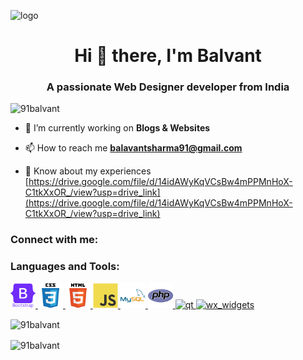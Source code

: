 ![logo](https://drive.google.com/file/d/1ZVhIgDLa3wbtMzfdi4ux3TrHeDvh1tXB/view?usp=drive_link)
<h1 align="center">Hi 👋 there, I'm Balvant</h1>
<h3 align="center">A passionate Web Designer developer from India</h3>

<p align="left"> <img src="https://komarev.com/ghpvc/?username=91balvant&label=Profile%20views&color=0e75b6&style=flat" alt="91balvant" /> </p>

- 🔭 I’m currently working on **Blogs & Websites**

- 📫 How to reach me **balavantsharma91@gmail.com**

- 📄 Know about my experiences [https://drive.google.com/file/d/14idAWyKqVCsBw4mPPMnHoX-C1tkXxOR_/view?usp=drive_link](https://drive.google.com/file/d/14idAWyKqVCsBw4mPPMnHoX-C1tkXxOR_/view?usp=drive_link)

<h3 align="left">Connect with me:</h3>
<p align="left">
</p>

<h3 align="left">Languages and Tools:</h3>
<p align="left"> <a href="https://getbootstrap.com" target="_blank" rel="noreferrer"> <img src="https://raw.githubusercontent.com/devicons/devicon/master/icons/bootstrap/bootstrap-plain-wordmark.svg" alt="bootstrap" width="40" height="40"/> </a> <a href="https://www.w3schools.com/css/" target="_blank" rel="noreferrer"> <img src="https://raw.githubusercontent.com/devicons/devicon/master/icons/css3/css3-original-wordmark.svg" alt="css3" width="40" height="40"/> </a> <a href="https://www.w3.org/html/" target="_blank" rel="noreferrer"> <img src="https://raw.githubusercontent.com/devicons/devicon/master/icons/html5/html5-original-wordmark.svg" alt="html5" width="40" height="40"/> </a> <a href="https://developer.mozilla.org/en-US/docs/Web/JavaScript" target="_blank" rel="noreferrer"> <img src="https://raw.githubusercontent.com/devicons/devicon/master/icons/javascript/javascript-original.svg" alt="javascript" width="40" height="40"/> </a> <a href="https://www.mysql.com/" target="_blank" rel="noreferrer"> <img src="https://raw.githubusercontent.com/devicons/devicon/master/icons/mysql/mysql-original-wordmark.svg" alt="mysql" width="40" height="40"/> </a> <a href="https://www.php.net" target="_blank" rel="noreferrer"> <img src="https://raw.githubusercontent.com/devicons/devicon/master/icons/php/php-original.svg" alt="php" width="40" height="40"/> </a> <a href="https://www.qt.io/" target="_blank" rel="noreferrer"> <img src="https://upload.wikimedia.org/wikipedia/commons/0/0b/Qt_logo_2016.svg" alt="qt" width="40" height="40"/> </a> <a href="https://www.wxwidgets.org/" target="_blank" rel="noreferrer"> <img src="https://upload.wikimedia.org/wikipedia/commons/b/bb/WxWidgets.svg" alt="wx_widgets" width="40" height="40"/> </a> </p>

<p><img align="center" src="https://github-readme-stats.vercel.app/api/top-langs?username=91balvant&show_icons=true&locale=en&layout=compact" alt="91balvant" /></p>

<p><img align="center" src="https://github-readme-streak-stats.herokuapp.com/?user=91balvant&" alt="91balvant" /></p>
